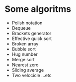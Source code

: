 # Some algoritms
* Polish notation
* Dequeue
* Brackets generator
* Effective quick sort
* Broken array
* Bubble sort
* Hug number
* Merge sort
* Nearest zero
* Sliding average
* Two velocicle
 ...etc
